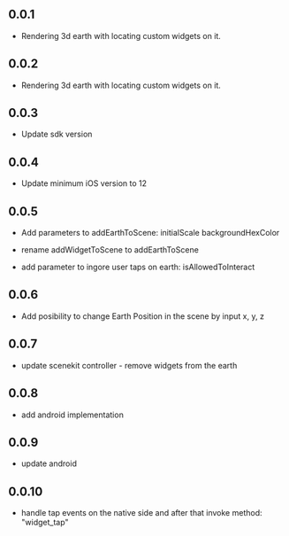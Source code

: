 ## 0.0.1

* Rendering 3d earth with locating custom widgets on it.

## 0.0.2

* Rendering 3d earth with locating custom widgets on it.

## 0.0.3

* Update sdk version

## 0.0.4

* Update minimum iOS version to 12

## 0.0.5

* Add parameters to addEarthToScene:
    initialScale
    backgroundHexColor

* rename addWidgetToScene to addEarthToScene

* add parameter to ingore user taps on earth:
    isAllowedToInteract

## 0.0.6

* Add posibility to change Earth Position in the scene by
    input x, y, z

## 0.0.7

* update scenekit controller - remove widgets from the earth

## 0.0.8

* add android implementation

## 0.0.9

* update android

## 0.0.10

* handle tap events on the native side and after that invoke method: "widget_tap"
